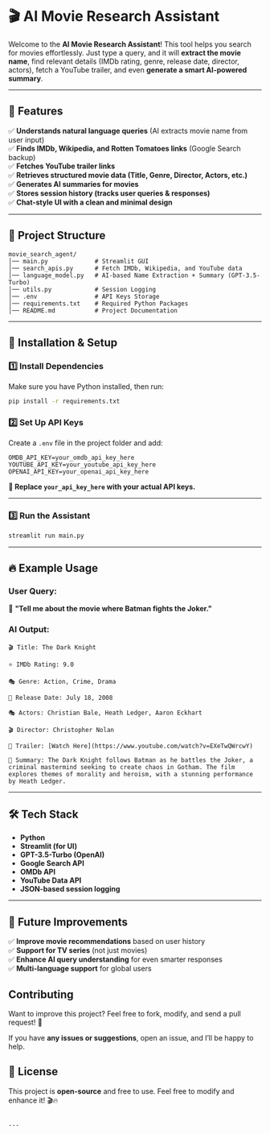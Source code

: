 # 🎬 AI Movie Research Assistant

Welcome to the **AI Movie Research Assistant**! This tool helps you search for movies effortlessly. Just type a query, and it will **extract the movie name**, find relevant details (IMDb rating, genre, release date, director, actors), fetch a YouTube trailer, and even **generate a smart AI-powered summary**.

---

## 🚀 Features

✅ **Understands natural language queries** (AI extracts movie name from user input)  
✅ **Finds IMDb, Wikipedia, and Rotten Tomatoes links** (Google Search backup)  
✅ **Fetches YouTube trailer links**  
✅ **Retrieves structured movie data (Title, Genre, Director, Actors, etc.)**  
✅ **Generates AI summaries for movies**  
✅ **Stores session history (tracks user queries & responses)**  
✅ **Chat-style UI with a clean and minimal design**  

---

## 📂 Project Structure

```
movie_search_agent/
│── main.py             # Streamlit GUI
│── search_apis.py      # Fetch IMDb, Wikipedia, and YouTube data
│── language_model.py   # AI-based Name Extraction + Summary (GPT-3.5-Turbo)
│── utils.py            # Session Logging
│── .env                # API Keys Storage
│── requirements.txt    # Required Python Packages
│── README.md           # Project Documentation
```

---

## 📌 Installation & Setup

### 1️⃣ Install Dependencies
Make sure you have Python installed, then run:

```bash
pip install -r requirements.txt
```

### 2️⃣ Set Up API Keys
Create a `.env` file in the project folder and add:

```
OMDB_API_KEY=your_omdb_api_key_here
YOUTUBE_API_KEY=your_youtube_api_key_here
OPENAI_API_KEY=your_openai_api_key_here
```

**🔹 Replace `your_api_key_here` with your actual API keys.**  

---

### 3️⃣ Run the Assistant

```bash
streamlit run main.py
```

---

## 🔥 Example Usage

### **User Query:**
💬 **"Tell me about the movie where Batman fights the Joker."**

### **AI Output:**
```
🎬 Title: The Dark Knight  

⭐ IMDb Rating: 9.0  

🎭 Genre: Action, Crime, Drama  

📅 Release Date: July 18, 2008  

🎭 Actors: Christian Bale, Heath Ledger, Aaron Eckhart  

🎬 Director: Christopher Nolan  

🎥 Trailer: [Watch Here](https://www.youtube.com/watch?v=EXeTwQWrcwY)  

📝 Summary: The Dark Knight follows Batman as he battles the Joker, a criminal mastermind seeking to create chaos in Gotham. The film explores themes of morality and heroism, with a stunning performance by Heath Ledger.
```

---

## 🛠 Tech Stack

- **Python**
- **Streamlit (for UI)**
- **GPT-3.5-Turbo (OpenAI)**
- **Google Search API**
- **OMDb API**
- **YouTube Data API**
- **JSON-based session logging**

---

## 📌 Future Improvements

✅ **Improve movie recommendations** based on user history  
✅ **Support for TV series** (not just movies)  
✅ **Enhance AI query understanding** for even smarter responses  
✅ **Multi-language support** for global users  


## Contributing

Want to improve this project? Feel free to fork, modify, and send a pull request! 🚀  

If you have **any issues or suggestions**, open an issue, and I’ll be happy to help.  


## 📜 License

This project is **open-source** and free to use. Feel free to modify and enhance it! 🎬🔥  
```

---
